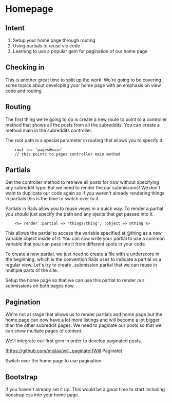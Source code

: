# Homepage

## Intent

1. Setup your home page through routing
2. Using partials to reuse vie code
3. Learning to use a popular gem for pagination of our home page

## Checking in

This is another great time to split up the work. We're going to be covering some topics about developing your home page with an emphasis on view code and routing. 

## Routing

The first thing we're going to do is create a new route to point to a controller method that shows all the posts from all the subreddits. You can create a method main in the subreddits controller. 
 
The root path is a special parameter in routing that allows you to specify it.

``` 
	root to: 'pages#main'
	// this points to pages controller main method
```

## Partials

Get the controller method to retrieve all posts for now without specifying any subreddit type. But we need to render the our submissions! We don't want to duplicate our code again so if you weren't already rendering things in partials this is the time to switch over to it. 

Partials in Rails allow you to reuse views in a quick way. To render a partial you should just specify the path and any ojects that get passed into it. 

```
	<%= render :partial => 'things/thing', :object => @thing %>
```

This allows the partial to access the variable specified at @thing as a new variable object inside of it. You can now write your partial to use a common variable that you can pass into it from different spots in your code. 

To create a new partial, we just need to create a file with a underscore in the beginning, which is the convention Rails uses to indicate a partial vs a regular view. Let's try to create _submission partial that we can reuse in multiple parts of the site.

Setup the home page so that we can use this partial to render our submissions on both pages now.

## Pagination

We're not at stage that allows us to render partials and home page but the home page can now have a lot more listings and will become a lot bigger than the other subreddit pages. We need to paginate our posts so that we can show multiple pages of content. 

We'll integrate our first gem in order to develop paginated posts. 

[https://github.com/mislav/will_paginate](Will Paginate)

Switch over the home page to use pagination.

## Bootstrap

If you haven't already set it up. This would be a good time to start including boostrap css into your home page. 

